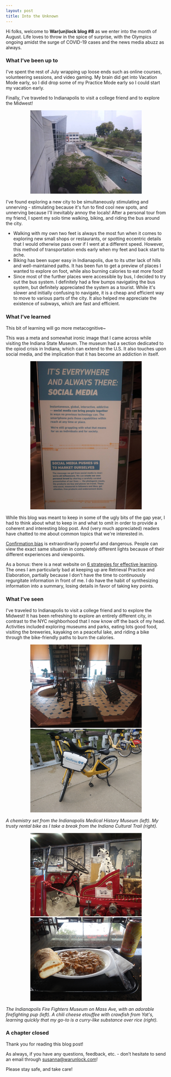 ```yaml
---
layout: post
title: Into the Unknown
---
```


Hi folks, welcome to **War(un)lock blog #8** as we enter into the month of August. Life loves to throw in the spice of surprise, with the Olympics ongoing amidst the surge of COVID-19 cases and the news media abuzz as always.

### What I’ve been up to

I've spent the rest of July wrapping up loose ends such as online courses, volunteering sessions, and video gaming. My brain did get into Vacation Mode early, so I did drop some of my Practice Mode early so I could start my vacation early.

Finally, I've traveled to Indianapolis to visit a college friend and to explore the Midwest!

<div style="text-align:center"><img src="/images/blog8/blog8-canal.jpg" width="350"></div>

I've found exploring a new city to be simultaneously stimulating and unnerving - stimulating because it's fun to find cool new spots, and unnerving because I'll inevitably annoy the locals! After a personal tour from my friend, I spent my solo time walking, biking, and riding the bus around the city.
* Walking with my own two feet is always the most fun when it comes to exploring new small shops or restaurants, or spotting eccentric details that I would otherwise pass over if I went at a different speed. However, this method of transportation ends early when my feet and back start to ache.
* Biking has been super easy in Indianapolis, due to its utter lack of hills and well-maintained paths. It has been fun to get a preview of places I wanted to explore on foot, while also burning calories to eat more food!
* Since most of the further places were accessible by bus, I decided to try out the bus system. I definitely had a few bumps navigating the bus system, but definitely appreciated the system as a tourist. While it's slower and initially confusing to navigate, it is a cheap and efficient way to move to various parts of the city. It also helped me appreciate the existence of subways, which are fast and efficient.

### What I’ve learned

This bit of learning will go more metacognitive~

This was a meta and somewhat ironic image that I came across while visiting the Indiana State Museum. The museum had a section dedicated to the opiod crisis in Indiana, which can extend to the U.S. It also touches upon social media, and the implication that it has become an addiction in itself.

<div style="text-align:center"><img src="/images/blog8/blog8-social_media.jpg" width="350"></div>

While this blog was meant to keep in some of the ugly bits of the gap year, I had to think about what to keep in and what to omit in order to provide a coherent and interesting blog post. And (very much appreciated) readers have chatted to me about common topics that we're interested in.

[Confirmation bias](https://en.m.wikipedia.org/wiki/Confirmation_bias) is extraordinarily powerful and dangerous. People can view the exact same situation in completely different lights because of their different experiences and viewpoints.

As a bonus: there is a neat website on [6 strategies for effective learning](https://www.learningscientists.org/downloadable-materials). The ones I am particularly bad at keeping up are Retrieval Practice and Elaboration, partially because I don't have the time to continuously regurgitate information in front of me. I do have the habit of synthesizing information into a summary, losing details in favor of taking key points.

### What I’ve seen

I've traveled to Indianapolis to visit a college friend and to explore the Midwest! It has been refreshing to explore an entirely different city, in contrast to the NYC neighborhood that I now know off the back of my head. Activities included exploring museums and parks, eating lots good food, visiting the breweries, kayaking on a peaceful lake, and riding a bike through the bike-friendly paths to burn the calories.

<div style="text-align:center"><img src="/images/blog8/blog8-med_museum.jpg" width="350"><img src="/images/blog8/blog8-bike.jpg" width="350"></div>

*A chemistry set from the Indianapolis Medical History Museum (left). My trusty rental bike as I take a break from the Indiana Cultural Trail (right).*

<div style="text-align:center"><img src="/images/blog8/blog8-firehouse.jpg" width="350"><img src="/images/blog8/blog8-cajun.jpg" width="350"></div>

*The Indianapolis Fire Fighters Museum on Mass Ave, with an adorable firefighting pup (left). A chili cheese etouffee with crawfish from Yat's, learning quickly that my go-to is a curry-like substance over rice (right).*

### A chapter closed
Thank you for reading this blog post!

As always, if you have any questions, feedback, etc. - don’t hesitate to send an email through [susanna@warunlock.com](mailto:susanna@warunlock.com)!

Please stay safe, and take care!
